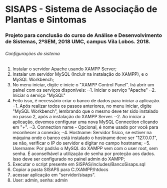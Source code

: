 # SISAPS - Sistema de Associação de Plantas e Sintomas
### Projeto para conclusão do curso de Análise e Desenvolvimento de Sistemas, 2ºSEM, 2018 UMC, campus Vila Lobos. 2018.

###### Configurações do sistema

1. Instalar o servidor Apache usando XAMPP Server;
2. Instalar um servidor MySQL (Incluir na instalação do XAMPP), e o MySQL Workbench;
3. No menu iniciar, digite e inicie o "XAMPP Control Panel". Irá abrir um painel com os serviços disponíveis:
    ⋅⋅1. Iniciar o serviço "Apache"
    ⋅⋅2. Iniciar o serviço "MySQL"
4. Feito isso, é necessário criar o banco de dados para iniciar a aplicação.
    ⋅⋅1. Após realizar todos os passos anteriores, no menu iniciar, digite "MySQL Workbench", lembrando que o mesmo deve ter sido instalado no passo 2, após a instalação do XAMPP Server.
    ⋅⋅2. Ao iniciar a aplicação, devemos configurar uma nova MySQL Connection clicando em "+".
    ⋅⋅3. Connection name - Opcional, é nome usado por você para reconhecer a conexão;
    ⋅⋅4. Hostname: Servidor fisico, se estiver na máquina onde o banco está instalado o hostname deve ser "127.0.0.1", se não, verificar o IP do servidor e digitar no campo hostname;
    ⋅⋅5. Username: Por padrão o MySQL do XAMPP vem com o user root, sem senha. É aconselhável a utilização de senha por proteção aos dados. Isso deve ser configurado no painel admin do XAMPP;
4. Executar o script presente em SISPAS/includes/BancoSisaps.sql
5. Copiar a pasta SISAPS para C:/XAMPP/htdocs
6. acessar aplicação em "servidor/sisaps".
7. User: admin, senha: admin


